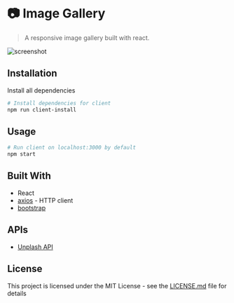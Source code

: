 # :camera: Image Gallery 

> A responsive image gallery built with react.

![screenshot](https://user-images.githubusercontent.com/22216684/44917752-43487b00-ad07-11e8-8bc4-dd515a29c716.PNG)

## Installation

Install all dependencies

```bash
# Install dependencies for client
npm run client-install

```

## Usage

```bash
# Run client on localhost:3000 by default
npm start

```

## Built With

* React
* [axios](https://github.com/axios/axios) - HTTP client
* [bootstrap](https://getbootstrap.com/)

## APIs

* [Unplash API](https://unsplash.com/developers) 

## License

This project is licensed under the MIT License - see the [LICENSE.md](LICENSE.md) file for details
